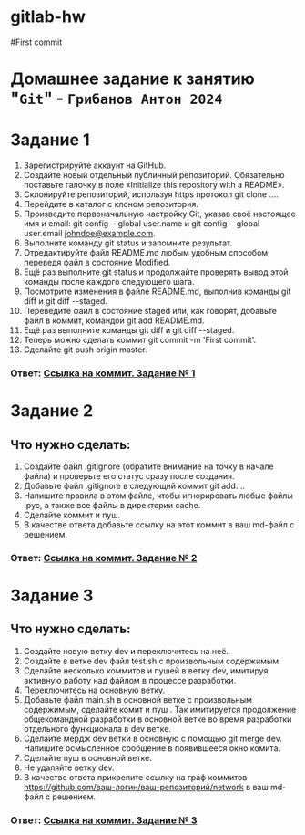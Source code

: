 # gitlab-hw

#First commit

# Домашнее задание к занятию "`Git`" - `Грибанов Антон 2024`


# Задание 1

   1. Зарегистрируйте аккаунт на GitHub.
   2. Создайте новый отдельный публичный репозиторий. Обязательно поставьте галочку в поле «Initialize this repository with a README».
   3. Склонируйте репозиторий, используя https протокол git clone ....
   4. Перейдите в каталог с клоном репозитория.
   5. Произведите первоначальную настройку Git, указав своё настоящее имя и email: git config --global user.name и git config --global user.email johndoe@example.com.
   6. Выполните команду git status и запомните результат.
   7. Отредактируйте файл README.md любым удобным способом, переведя файл в состояние Modified.
   8. Ещё раз выполните git status и продолжайте проверять вывод этой команды после каждого следующего шага.
   9. Посмотрите изменения в файле README.md, выполнив команды git diff и git diff --staged.
   10. Переведите файл в состояние staged или, как говорят, добавьте файл в коммит, командой git add README.md.
   11. Ещё раз выполните команды git diff и git diff --staged.
   12. Теперь можно сделать коммит git commit -m 'First commit'.
   13. Сделайте git push origin master.


### Ответ: [Ссылка на коммит. Задание № 1](https://github.com/Qshar1408/gitlab-hw/commit/1a55aa9a0c8e39ba2b02c1627fc9a1c0511f6b26)

# Задание 2
## Что нужно сделать:

   1. Создайте файл .gitignore (обратите внимание на точку в начале файла) и проверьте его статус сразу после создания.
   2. Добавьте файл .gitignore в следующий коммит git add....
   3. Напишите правила в этом файле, чтобы игнорировать любые файлы .pyc, а также все файлы в директории cache.
   4. Сделайте коммит и пуш.
   5. В качестве ответа добавьте ссылку на этот коммит в ваш md-файл с решением.

### Ответ: [Ссылка на коммит. Задание № 2](https://github.com/Qshar1408/gitlab-hw/commit/9a6c8823f94d9fbf5870ec0a133c7a4254d1fa88)

# Задание 3
## Что нужно сделать:

   1. Создайте новую ветку dev и переключитесь на неё.
   2. Создайте в ветке dev файл test.sh с произвольным содержимым.
   3. Сделайте несколько коммитов и пушей в ветку dev, имитируя активную работу над файлом в процессе разработки.
   4. Переключитесь на основную ветку.
   5. Добавьте файл main.sh в основной ветке с произвольным содержимым, сделайте комит и пуш . Так имитируется продолжение общекомандной разработки в основной ветке во время разработки отдельного функционала в dev ветке.
   6. Сделайте мердж dev ветки в основную с помощью git merge dev. Напишите осмысленное сообщение в появившееся окно комита.
   7. Сделайте пуш в основной ветке.
   8. Не удаляйте ветку dev.
   9. В качестве ответа прикрепите ссылку на граф коммитов https://github.com/ваш-логин/ваш-репозиторий/network в ваш md-файл с решением.

### Ответ: [Ссылка на коммит. Задание № 3](https://github.com/Qshar1408/gitlab-hw/network)
